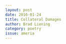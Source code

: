 ```yaml
---
layout: post 
date: 2016-01-24
title: Collateral Damages
author: Brad Liening
category: poetry
issue: ameria
---
```

